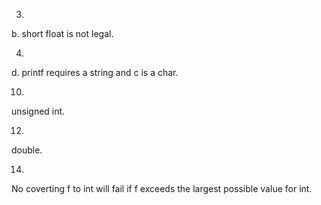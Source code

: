 3.
b. short float is not legal.

4.
d. printf requires a string and c is a char.

10.
unsigned int.

12.
double.

14.
No coverting f to int will fail if f exceeds the largest possible value for int.
